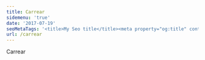 ```yaml
---
title: Carrear
sidemenu: 'true'
date: '2017-07-19'
seoMetaTags: '<title>My Seo title</title><meta property="og:title" content="My Seo title" /><meta name="twitter:title" content="My Seo title" /><meta name="description" content="My seo discription" /><meta property="og:description" content="My seo discription" /><meta name="twitter:description" content="My seo discription" /><meta name="robots" content="noindex" /><meta name="twitter:card" content="summary" /><meta property="article:modified_time" content="2017-07-19T07:24:52Z" /><meta property="og:locale" content="en_EN" /><meta property="og:type" content="article" /><meta property="og:image" content="https://www.datocms-assets.com/2614/1500443688-mini.jpg?" /><meta name="twitter:image" content="https://www.datocms-assets.com/2614/1500443688-mini.jpg?" />'
url: /carrear
---
```


Carrear